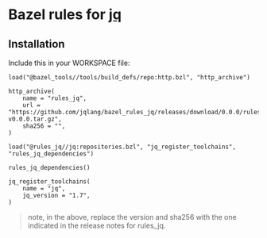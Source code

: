 # Bazel rules for [jq](https://github.com/stedolan/jq)

## Installation

Include this in your WORKSPACE file:

```starlark
load("@bazel_tools//tools/build_defs/repo:http.bzl", "http_archive")

http_archive(
    name = "rules_jq",
    url = "https://github.com/jqlang/bazel_rules_jq/releases/download/0.0.0/rules_jq-v0.0.0.tar.gz",
    sha256 = "",
)

load("@rules_jq//jq:repositories.bzl", "jq_register_toolchains", "rules_jq_dependencies")

rules_jq_dependencies()

jq_register_toolchains(
    name = "jq",
    jq_version = "1.7",
)
```

> note, in the above, replace the version and sha256 with the one indicated
> in the release notes for rules_jq.

